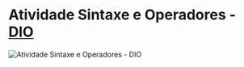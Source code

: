 # Atividade Sintaxe e Operadores - [DIO](https://github.com/stebsnusch/basecamp-javascript/tree/main/sintaxe-e-operadores)

![Atividade Sintaxe e Operadores - DIO](https://user-images.githubusercontent.com/92124619/145820512-4403af7a-0ee0-45d9-afcc-2a0dab95d9cb.png)

